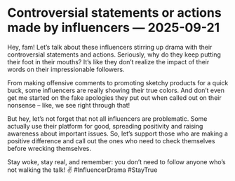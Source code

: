 # Controversial statements or actions made by influencers — 2025-09-21

Hey, fam! Let’s talk about these influencers stirring up drama with their controversial statements and actions. Seriously, why do they keep putting their foot in their mouths? It’s like they don’t realize the impact of their words on their impressionable followers.

From making offensive comments to promoting sketchy products for a quick buck, some influencers are really showing their true colors. And don’t even get me started on the fake apologies they put out when called out on their nonsense – like, we see right through that!

But hey, let’s not forget that not all influencers are problematic. Some actually use their platform for good, spreading positivity and raising awareness about important issues. So, let’s support those who are making a positive difference and call out the ones who need to check themselves before wrecking themselves.

Stay woke, stay real, and remember: you don’t need to follow anyone who’s not walking the talk! ✌️ #InfluencerDrama #StayTrue